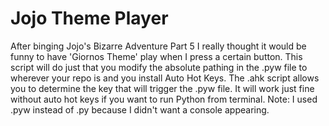 # Jojo Theme Player

After binging Jojo's Bizarre Adventure Part 5 I really thought it would be funny to have 'Giornos Theme' play when I press a certain button. This script will do just that you modify the absolute pathing in the .pyw file to wherever your repo is and you install Auto Hot Keys. The .ahk script allows you to determine the key that will trigger the .pyw file. It will work just fine without auto hot keys if you want to run Python from terminal.
Note: I used .pyw instead of .py because I didn't want a console appearing.
